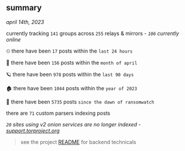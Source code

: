 
## summary
_april 14th, 2023_

currently tracking `141` groups across `255` relays & mirrors - _`106` currently online_

⏲ there have been `17` posts within the `last 24 hours`

🦈 there have been `156` posts within the `month of april`

🪐 there have been `978` posts within the `last 90 days`

🏚 there have been `1044` posts within the `year of 2023`

🦕 there have been `5735` posts `since the dawn of ransomwatch`

there are `71` custom parsers indexing posts

_`20` sites using v2 onion services are no longer indexed - [support.torproject.org](https://support.torproject.org/onionservices/v2-deprecation/)_

> see the project [README](https://github.com/joshhighet/ransomwatch#ransomwatch--) for backend technicals

